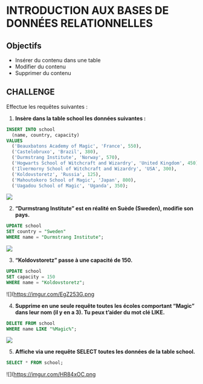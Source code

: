# INTRODUCTION AUX BASES DE DONNÉES RELATIONNELLES

## Objectifs

- Insérer du contenu dans une table
- Modifier du contenu
- Supprimer du contenu

## CHALLENGE

Effectue les requêtes suivantes :


1. **Insère dans la table school les données suivantes :**

```SQL
INSERT INTO school
  (name, country, capacity) 
VALUES
  ('Beauxbatons Academy of Magic', 'France', 550), 
  ('Castelobruxo', 'Brazil', 380), 
  ('Durmstrang Institute', 'Norway', 570),
  ('Hogwarts School of Witchcraft and Wizardry', 'United Kingdom', 450),
  ('Ilvermorny School of Witchcraft and Wizardry', 'USA', 300),
  ('Koldovstoretz', 'Russia', 125),
  ('Mahoutokoro School of Magic', 'Japan', 800),
  ('Uagadou School of Magic', 'Uganda', 350);
```
![](https://imgur.com/dtzzXw2.png)

2. **“Durmstrang Institute” est en réalité en Suède (Sweden), modifie son pays.**
```SQL
UPDATE school
SET country = "Sweden" 
WHERE name = "Durmstrang Institute";
```
![](https://imgur.com/vESd83w.png)


3. **“Koldovstoretz” passe à une capacité de 150.**
```SQL
UPDATE school 
SET capacity = 150 
WHERE name = "Koldovstoretz";
```
![](https://imgur.com/EgZ253G.png


4. **Supprime en une seule requête toutes les écoles comportant “Magic” dans leur nom (il y en a 3). Tu peux t’aider du mot clé LIKE.**
```SQL
DELETE FROM school
WHERE name LIKE "%Magic%";
```
![](https://imgur.com/dytrZpO.png)



5. **Affiche via une requête SELECT toutes les données de la table school.**
```SQL
SELECT * FROM school;
```
![](https://imgur.com/HR84xOC.png
